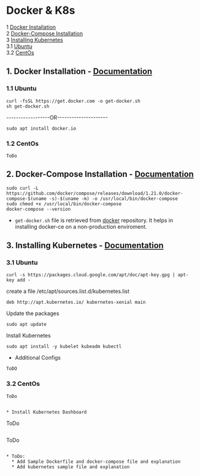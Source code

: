 # Docker & K8s

1  [Docker Installation](#1-docker-installation---documentation)  
2  [Docker-Compose Installation](#2-docker-compose-installation---documentation)  
3  [Installing Kubernetes](#3-installing-kubernetes---documentation)  
    3.1  [Ubuntu](#31-ubuntu)  
    3.2  [CentOs](#32-centos)  

## 1. Docker Installation - [Documentation](https://docs.docker.com/install/linux/docker-ce/ubuntu/#install-docker-ce)

### 1.1 Ubuntu
```
curl -fsSL https://get.docker.com -o get-docker.sh
sh get-docker.sh
```
------------------OR---------------------

```
sudo apt install docker.io
```

### 1.2 CentOs

```
ToDo
```


## 2. Docker-Compose Installation - [Documentation](https://docs.docker.com/compose/install/#prerequisites)

```
sudo curl -L https://github.com/docker/compose/releases/download/1.21.0/docker-compose-$(uname -s)-$(uname -m) -o /usr/local/bin/docker-compose
sudo chmod +x /usr/local/bin/docker-compose
docker-compose --version
```

* `get-docker.sh` file is retrieved from [docker](https://github.com/docker/docker-install) repository. It helps in installing docker-ce on a non-production enviroment.

## 3. Installing Kubernetes - [Documentation](https://kubernetes.io/docs/setup/)

### 3.1 Ubuntu

```
curl -s https://packages.cloud.google.com/apt/doc/apt-key.gpg | apt-key add -
```

create a file /etc/apt/sources.list.d/kubernetes.list
```
deb http://apt.kubernetes.io/ kubernetes-xenial main
```

Update the packages
```
sudo apt update
```

Install Kubernetes
```
sudo apt install -y kubelet kubeadm kubectl
```

* Additional Configs
```
ToDO
```

### 3.2 CentOs

```
ToDo
```

```

* Install Kubernetes Dashboard

```
ToDo
```

```
ToDo
```

* ToDo:
  * Add Sample Dockerfile and docker-compose file and explanation
  * Add kubernetes sample file and explanation
